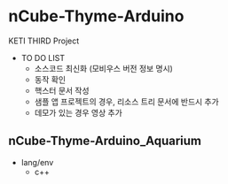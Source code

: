 # nCube-Thyme-Arduino
KETI THIRD Project
+ TO DO LIST
  + 소스코드 최신화 (모비우스 버전 정보 명시)
  + 동작 확인
  + 핵스터 문서 작성
  + 샘플 앱 프로젝트의 경우, 리소스 트리 문서에 반드시 추가
  + 데모가 있는 경우 영상 추가

## nCube-Thyme-Arduino_Aquarium
+ lang/env
  + c++
